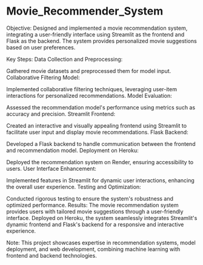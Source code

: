 # Movie_Recommender_System

Objective:
Designed and implemented a movie recommendation system, integrating a user-friendly interface using Streamlit as the frontend and Flask as the backend. The system provides personalized movie suggestions based on user preferences.

Key Steps:
Data Collection and Preprocessing:

Gathered movie datasets and preprocessed them for model input.
Collaborative Filtering Model:

Implemented collaborative filtering techniques, leveraging user-item interactions for personalized recommendations.
Model Evaluation:

Assessed the recommendation model's performance using metrics such as accuracy and precision.
Streamlit Frontend:

Created an interactive and visually appealing frontend using Streamlit to facilitate user input and display movie recommendations.
Flask Backend:

Developed a Flask backend to handle communication between the frontend and recommendation model.
Deployment on Heroku:

Deployed the recommendation system on Render, ensuring accessibility to users.
User Interface Enhancement:

Implemented features in Streamlit for dynamic user interactions, enhancing the overall user experience.
Testing and Optimization:

Conducted rigorous testing to ensure the system's robustness and optimized performance.
Results:
The movie recommendation system provides users with tailored movie suggestions through a user-friendly interface. Deployed on Heroku, the system seamlessly integrates Streamlit's dynamic frontend and Flask's backend for a responsive and interactive experience.

Note:
This project showcases expertise in recommendation systems, model deployment, and web development, combining machine learning with frontend and backend technologies.
